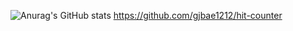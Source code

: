 ![Anurag's GitHub stats](https://github-readme-stats.vercel.app/api?username=GreenScreen410&show_icons=true&theme=default)
https://github.com/gjbae1212/hit-counter
